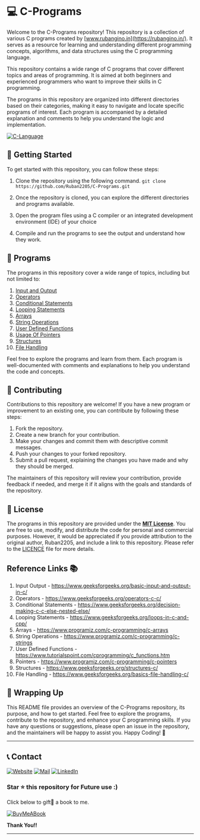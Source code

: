 # 💻 C-Programs

Welcome to the C-Programs repository! This repository is a collection of various C programs created by [www.rubangino.in](https://rubangino.in/). It serves as a resource for learning and understanding different programming concepts, algorithms, and data structures using the C programming language. 

This repository contains a wide range of C programs that cover different topics and areas of programming. It is aimed at both beginners and experienced programmers who want to improve their skills in C programming. 

The programs in this repository are organized into different directories based on their categories, making it easy to navigate and locate specific programs of interest. Each program is accompanied by a detailed explanation and comments to help you understand the logic and implementation.

[![C-Language](https://img.shields.io/badge/-Wikipedia-00599C?style=for-the-badge&logo=c&logoColor=white)](https://en.wikipedia.org/wiki/C_(programming_language))

## 🚀 Getting Started 

To get started with this repository, you can follow these steps: 

1. Clone the repository using the following command. 
```git clone https://github.com/Ruban2205/C-Programs.git```

2. Once the repository is cloned, you can explore the different directories and programs available. 

3. Open the program files using a C compiler or an integrated development environment (IDE) of your choice 

4. Compile and run the programs to see the output and understand how they work. 

## 📂 Programs 

The programs in this repository cover a wide range of topics, including but not limited to: 

1) [Input and Output](/1_Input_and_output)
2) [Operators](/2_Operators)
3) [Conditional Statements](/3_Conditional_statements)
4) [Looping Statements](/4_Looping_statements)
5) [Arrays](/5_Arrays)
6) [String Operations](/6_String_Operations)
7) [User Defined Functions](7_User_Defined_functions)
8) [Usage Of Pointers](8_Usage_of_Pointers)
9) [Structures](9_Structures)
10) [File Handling](10_File_Handling)

Feel free to explore the programs and learn from them. Each program is well-documented with comments and explanations to help you understand the code and concepts. 

## 🤝 Contributing 

Contributions to this repository are welcome! If you have a new program or improvement to an existing one, you can contribute by following these steps: 

1. Fork the repository. 
2. Create a new branch for your contribution. 
3. Make your changes and commit them with descriptive commit messages. 
4. Push your changes to your forked repository. 
5. Submit a pull request, explaining the changes you have made and why they should be merged. 

The maintainers of this repository will review your contribution, provide feedback if needed, and merge it if it aligns with the goals and standards of the repository. 

## 📃 License 

The programs in this repository are provided under the <ins>**MIT License**</ins>. You are free to use, modify, and distribute the code for personal and commercial purposes. However, it would be appreciated if you provide attribution to the original author, Ruban2205, and include a link to this repository. Please refer to the [LICENCE](/LICENCE) file for more details. 

## Reference Links 📚

1) Input Output - https://www.geeksforgeeks.org/basic-input-and-output-in-c/
2) Operators - https://www.geeksforgeeks.org/operators-c-c/
3) Conditional Statements - https://www.geeksforgeeks.org/decision-making-c-c-else-nested-else/
4) Looping Statements - https://www.geeksforgeeks.org/loops-in-c-and-cpp/
5) Arrays - https://www.programiz.com/c-programming/c-arrays
6) String Operations - https://www.programiz.com/c-programming/c-strings
7) User Defined Functions - https://www.tutorialspoint.com/cprogramming/c_functions.htm
8) Pointers - https://www.programiz.com/c-programming/c-pointers
9) Structures - https://www.geeksforgeeks.org/structures-c/
10) File Handling - https://www.geeksforgeeks.org/basics-file-handling-c/

## 🎊 Wrapping Up

This README file provides an overview of the C-Programs repository, its purpose, and how to get started. Feel free to explore the programs, contribute to the repository, and enhance your C programming skills. If you have any questions or suggestions, please open an issue in the repository, and the maintainers will be happy to assist you. Happy Coding! 🚀

<hr/>

## 📞 Contact

[![Website](https://img.shields.io/badge/website-000000?style=for-the-badge&logo=About.me&logoColor=white)](https://rubangino.in/)
[![Mail](https://img.shields.io/badge/Email-D14836?style=for-the-badge&logo=gmail&logoColor=white)](mailto:info@rubangino.in)
[![LinkedIn](https://img.shields.io/badge/LinkedIn-0077B5?style=for-the-badge&logo=linkedin&logoColor=white)](https://www.linkedin.com/in/ruban-gino-singh/)

### Star ⭐ this repository for Future use :)

Click below to gift🎁 a book to me.

[![BuyMeABook](https://img.shields.io/badge/Buy%20Me%20a%20Book-ffdd00?style=for-the-badge&logo=buy-me-a-book&logoColor=black)
](https://bit.ly/3M5jxLd)

**Thank You!!**

<hr/>
